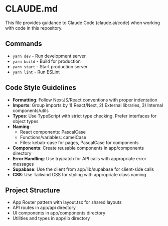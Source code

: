 # CLAUDE.md

This file provides guidance to Claude Code (claude.ai/code) when working with code in this repository.

## Commands
- `yarn dev` - Run development server
- `yarn build` - Build for production
- `yarn start` - Start production server
- `yarn lint` - Run ESLint

## Code Style Guidelines
- **Formatting**: Follow NextJS/React conventions with proper indentation
- **Imports**: Group imports by 1) React/Next, 2) External libraries, 3) Internal components/utils
- **Types**: Use TypeScript with strict type checking. Prefer interfaces for object types
- **Naming**: 
  - React components: PascalCase
  - Functions/variables: camelCase
  - Files: kebab-case for pages, PascalCase for components
- **Components**: Create reusable components in app/components directory
- **Error Handling**: Use try/catch for API calls with appropriate error messages
- **Supabase**: Use the client from app/lib/supabase for client-side calls
- **CSS**: Use Tailwind CSS for styling with appropriate class naming

## Project Structure
- App Router pattern with layout.tsx for shared layouts
- API routes in app/api directory
- UI components in app/components directory
- Utilities and types in app/lib directory